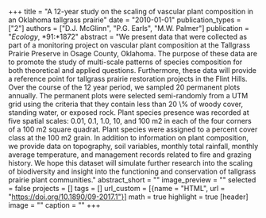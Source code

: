 +++
title = "A 12-year study on the scaling of vascular plant composition in an Oklahoma tallgrass prairie"
date = "2010-01-01"
publication_types = ["2"]
authors = ["D.J. McGlinn", "P.G. Earls", "M.W. Palmer"]
publication = "_Ecology_, *91:*1872"
abstract = "We present data that were collected as part of a monitoring project on vascular plant composition at the Tallgrass Prairie Preserve in Osage County, Oklahoma. The purpose of these data are to promote the study of multi-scale patterns of species composition for both theoretical and applied questions. Furthermore, these data will provide a reference point for tallgrass prairie restoration projects in the Flint Hills. Over the course of the 12 year period, we sampled 20 permanent plots annually. The permanent plots were selected semi-randomly from a UTM grid using the criteria that they contain less than 20 \\% of woody cover, standing water, or exposed rock. Plant species presence was recorded at five spatial scales: 0.01, 0.1, 1.0, 10, and 100 m2 in each of the four corners of a 100 m2 square quadrat. Plant species were assigned to a percent cover class at the 100 m2 grain. In addition to information on plant composition, we provide data on topography, soil variables, monthly total rainfall, monthly average temperature, and management records related to fire and grazing history. We hope this dataset will simulate further research into the scaling of biodiversity and insight into the functioning and conservation of tallgrass prairie plant communities."
abstract_short = ""
image_preview = ""
selected = false
projects = []
tags = []
url_custom = [{name = "HTML", url = "https://doi.org/10.1890/09-2017.1"}]
math = true
highlight = true
[header]
image = ""
caption = ""
+++
